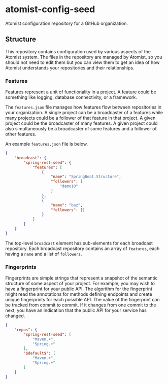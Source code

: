 # atomist-config-seed

Atomist configuration repository for a GitHub organization.

## Structure

This repository contains configuration used by various aspects of the
Atomist system.  The files in the repository are managed by Atomist,
so you should not need to edit them but you can view them to get an
idea of how Atomist understands your repositories and their
relationships.

### Features

Features represent a unit of functionality in a project.  A feature
could be something like logging, database connectivity, or a
framework.

The `features.json` file manages how features flow between
repositories in your organization.  A single project can be a
broadcaster of a features while many projects could be a follower of
that feature in that project.  A given project could be the
broadcaster of many features.  A given project could also
simultaneously be a broadcaster of some features and a follower of
other features.

An example `features.json` file is below.

```json
{
    "broadcast": {
        "spring-rest-seed": {
            "features": [
                {
                    "name": "SpringBoot.Structure",
                    "followers": [
                        "demo10"
                    ]
                },
                {
                    "name": "baz",
                    "followers": []
                }
            ]
        }
    }
}
```

The top-level `broadcast` element has sub-elements for each broadcast
repository.  Each broadcast repository contains an array of
`features`, each having a `name` and a list of `followers`.

### Fingerprints

Fingerprints are simple strings that represent a snapshot of the
semantic structure of some aspect of your project.  For example, you
may wish to have a fingerprint for your public API.  The algorithm for
the fingerprint might read the annotations for methods defining
endpoints and create unique fingerprints for each possible API.  The
value of the fingerprint can be tracked from commit to commit.  If it
changes from one commit to the next, you have an indication that the
public API for your service has changed.

```json
{
    "repos": {
        "spring-rest-seed": [
            "Maven.+",
            "Spring.+"
        ],
        "$default$": [
            "Maven.+",
            "Spring.+"
        ]
    }
}
```
